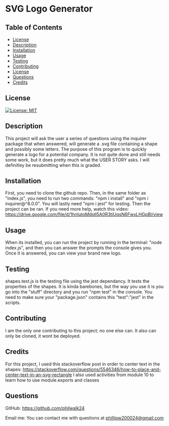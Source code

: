 
# SVG Logo Generator

## Table of Contents
- [License](#description)
- [Description](#description)
- [Installation](#installation)
- [Usage](#usage)
- [Testing](#testing)
- [Contributing](#contributing)
- [License](#license)
- [Questions](#questions)
- [Credits](#credits)

## License
[![License: MIT](https://img.shields.io/badge/License-MIT-yellow.svg)](https://opensource.org/licenses/MIT)




## Description

This project will ask the user a series of questions using the inquirer package that when answered, will generate a .svg file containing a shape and possibly some
letters. The purpose of this program is to quickly generate a logo for a potential company. It is not quite done and still needs some work, but it does pretty much what the USER STORY asks. I will definitley be resubmitting when this is graded.

## Installation

First, you need to clone the github repo. Then, in the same folder as "index.js", you need to run two commands: "npm i install" and "npm i inquirer@^8.0.0". You will lastly need "npm i jest" for testing. Then the project can be ran. If you need more help, watch this video: https://drive.google.com/file/d/1hnIutoMdstl5A0R3tiUqsN6FwxLHGpBl/view

## Usage

When its installed, you can run the project by running in the terminal: "node index.js", and then you can answer the prompts the console gives you. Once it is answered, you can view your brand new logo.

## Testing

shapes.test.js is the testing file using the jest dependancy. It tests the properties of the shapes. It is kinda barebones, but the way you use it is you go into the "stuff" directory and you run "npm test" in the console. You need to make sure your "package.json" contains this "test":"jest" in the scripts.

## Contributing

I am the only one contributing to this project; no one else can. It also can only be cloned, it wont be deployed.

## Credits

For this project, I used this stackoverflow post in order to center text in the shapes: https://stackoverflow.com/questions/5546346/how-to-place-and-center-text-in-an-svg-rectangle  I also used activities from module 10 to learn how to use module.exports and classes

## Questions
GitHub: https://github.com/philwalk24 

Email me: You can contact me with questions at phillipw200024@gmail.com
